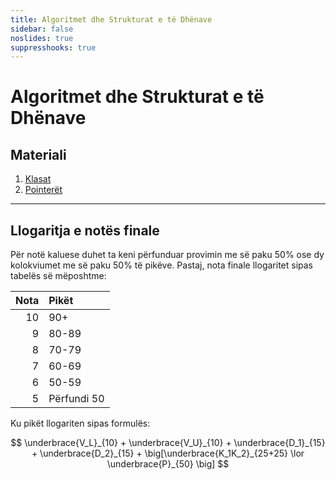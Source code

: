 ```yaml
---
title: Algoritmet dhe Strukturat e të Dhënave
sidebar: false
noslides: true
suppresshooks: true
---
```


# Algoritmet dhe Strukturat e të Dhënave

## Materiali

<!-- 2. [Referencat](/lendet/algoritmet-dhe-strukturat-e-te-dhenave/java2) -->
1. [Klasat](/lendet/algoritmet-dhe-strukturat-e-te-dhenave/java3)
2. [Pointerët](/lendet/algoritmet-dhe-strukturat-e-te-dhenave/java1) 
<!-- 4. [Klasat (vazhdim)](/lendet/algoritmet-dhe-strukturat-e-te-dhenave/java4) -->
<!-- 5. [Array listat](/lendet/algoritmet-dhe-strukturat-e-te-dhenave/java5) -->
<!-- 6. [Stack dhe Queue](/lendet/algoritmet-dhe-strukturat-e-te-dhenave/java6) -->
<!-- 7. [Kompleksiteti kohor dhe hapësinor](/lendet/algoritmet-dhe-strukturat-e-te-dhenave/java7) -->
<!-- 8. [Listat e lidhura](/lendet/algoritmet-dhe-strukturat-e-te-dhenave/java8) -->
<!-- 9. [Pemët binare të kërkimit](/lendet/algoritmet-dhe-strukturat-e-te-dhenave/java9) -->
<!-- 10. [Heap](/lendet/algoritmet-dhe-strukturat-e-te-dhenave/java10) -->

---

## Llogaritja e notës finale

Për notë kaluese duhet ta keni përfunduar provimin me së paku 50% ose dy kolokviumet me së paku 50% të pikëve. Pastaj, nota finale llogaritet sipas tabelës së mëposhtme:

| Nota | Pikët       |
| ---: | :---------- |
|   10 | 90+         |
|    9 | 80-89       |
|    8 | 70-79       |
|    7 | 60-69       |
|    6 | 50-59       |
|    5 | Përfundi 50 |

Ku pikët llogariten sipas formulës:

$$
\underbrace{V_L}_{10} + \underbrace{V_U}_{10} + \underbrace{D_1}_{15} + \underbrace{D_2}_{15} + \big[\underbrace{K_1K_2}_{25+25} \lor \underbrace{P}_{50} \big]
$$

